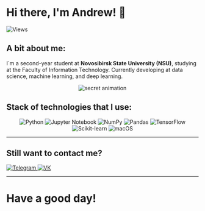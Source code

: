 # Hi there, I'm Andrew! 👋
![Views](https://hits.seeyoufarm.com/api/count/incr/badge.svg?url=https://github.com/F1ameX&count_bg=%2379C83D&title_bg=%23555555&icon=github.svg&icon_color=%23E7E7E7&title=views&edge_flat=false)
## A bit about me:
I`m a second-year student at **Novosibirsk State University (NSU)**, studying at the Faculty of Information Technology. Currently developing at data science, machine learning, and deep learning.

<p align="center">
  <img src="https://github.com/F1ameX/F1ameX/blob/main/secret_file.gif" alt="secret animation" />
</p>

## Stack of technologies that I use:
<div align="center">
  <img src="https://img.shields.io/badge/Python-3776AB?style=for-the-badge&logo=python&logoColor=white" alt="Python" />
  <img src="https://img.shields.io/badge/Jupyter-F37626?style=for-the-badge&logo=jupyter&logoColor=white" alt="Jupyter Notebook">
  <img src="https://img.shields.io/badge/NumPy-013243?style=for-the-badge&logo=numpy&logoColor=white" alt="NumPy" />
  <img src="https://img.shields.io/badge/Pandas-150458?style=for-the-badge&logo=pandas&logoColor=white" alt="Pandas" />
  <img src="https://img.shields.io/badge/TensorFlow-FF6F00?style=for-the-badge&logo=tensorflow&logoColor=white" alt="TensorFlow" />
  <img src="https://img.shields.io/badge/ScikitLearn-F7931E?style=for-the-badge&logo=scikit-learn&logoColor=white" alt="Scikit-learn" />
  <img src="https://img.shields.io/badge/macOS-000000?style=for-the-badge&logo=apple&logoColor=white" alt="macOS">
</div>

---

## Still want to contact me?
<div align="left">
  <a href="https://t.me/F1ameX" target="_blank">
    <img src="https://img.shields.io/badge/Telegram-2CA5E0?style=for-the-badge&logo=telegram&logoColor=white" alt="Telegram">
  </a>
  <a href="https://vk.com/andreyebanutuy" target="_blank">
    <img src="https://img.shields.io/badge/VK-4C75A3?style=for-the-badge&logo=vk&logoColor=white" alt="VK">
  </a>
</div>

---

# Have a good day!
